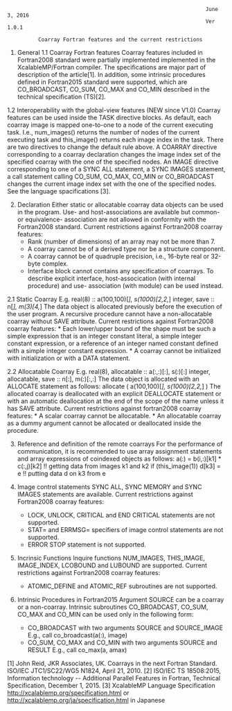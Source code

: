                                                                     June 3, 2016
                                                                    Ver 1.0.1

              Coarray Fortran features and the current restrictions

1. General
1.1  Coarray Fortran features
  Coarray features included in Fortran2008 standard were partially implemented
  implemented in the XcalableMP/Fortran compiler. The specifications are major
  part of description of the article[1]. In addition, some intrinsic procedures
  defined in Fortran2015 standard were supported, which are CO_BROADCAST, 
  CO_SUM, CO_MAX and CO_MIN described in the technical specification (TS)[2].

1.2  Interoperability with the global-view features (NEW since V1.0)
  Coarray features can be used inside the TASK directive blocks. As default,
  each coarray image is mapped one-to-one to a node of the current executing 
  task. I.e., num_images() returns the number of nodes of the current executing 
  task and this_image() returns each image index in the task.
     There are two directives to change the default rule above. A COARRAY 
  directive corresponding to a coarray declaration changes the image index set 
  of the specified coarray with the one of the specified nodes. An IMAGE 
  directive corresponding to one of a SYNC ALL statement, a SYNC IMAGES 
  statement, a call statement calling CO_SUM, CO_MAX, CO_MIN or CO_BROADCAST 
  changes the current image index set with the one of the specified nodes.
  See the language spacifications [3].

2. Declaration
  Either static or allocatable coarray data objects can be used in the program. 
  Use- and host-associations are available but common- or equivalence-
  association are not allowed in conformity with the Fortran2008 standard.
  Current restrictions against Fortran2008 coarray features:
    * Rank (number of dimensions) of an array may not be more than 7.
    * A coarray cannot be of a derived type nor be a structure component.
    * A coarray cannot be of quadruple precision, i.e., 16-byte real or 32-byte 
      complex.
    * Interface block cannot contains any specification of coarrays. To describe
      explicit interface, host-assocication (with internal procedure) and use-
      association (with module) can be used instead.
      
2.1  Static Coarray
  E.g.
      real(8) :: a(100,100)[*], s(1000)[2,2,*]
      integer, save :: n[*], m(3)[4,*]
  The data object is allocated previously before the execution of the user 
  program.  A recursive procedure cannot have a non-allocatable coarray without 
  SAVE attribute.
  Current restrictions against Fortran2008 coarray features:
    * Each lower/upper bound of the shape must be such a simple expression that 
      is an integer constant literal, a simple integer constant expression, or a 
      reference of an integer named constant defined with a simple integer 
      constant expression.
    * A coarray cannot be initialized with initialization or with a DATA 
      statement.
    
2.2  Allocatable Coarray
  E.g.
      real(8), allocatable :: a(:,:)[:], s(:)[:]
      integer, allocatable, save :: n[:], m(:)[:,:]
  The data object is allocated with an ALLOCATE statement as follows:
      allocate ( a(100,100)[*], s(1000)[2,2,*] )
  The allocated coarray is deallocated with an explicit DEALLOCATE statement or 
  with an automatic deallocation at the end of the scope of the name unless it 
  has SAVE attribute.
  Current restrictions against fortran2008 coarray features:
    * A scalar coarray cannot be allocatable.
    * An allocatable coarray as a dummy argument cannot be allocated or 
      deallocated inside the procedure.
    
3. Reference and definition of the remote coarrays
  For the performance of communication, it is recommended to use array 
  assignment statements and array expressions of coindexed objects as follows:
      a(:) = b(i,:)[k1] * c(:,j)[k2]    !! getting data from images k1 and k2
      if (this_image(1))  d[k3] = e     !! putting data d on k3 from e
  
4. Image control statements
  SYNC ALL, SYNC MEMORY and SYNC IMAGES statements are available.
  Current restrictions against Fortran2008 coarray features:
    * LOCK, UNLOCK, CRITICAL and END CRITICAL statements are not supported.
    * STAT= and ERRMSG= specifiers of image control statements are not 
      supported.
    * ERROR STOP statement is not supported.
    
5. Incrinsic Functions
  Inquire functions NUM_IMAGES, THIS_IMAGE, IMAGE_INDEX, LCOBOUND and LUBOUND
  are supported.
  Current restrictions against Fortran2008 coarray features:
    * ATOMIC_DEFINE and ATOMIC_REF subroutines are not supported.

6. Intrinsic Procedures in Fortran2015
  Argument SOURCE can be a coarray or a non-coarray.
  Intrinsic subroutines CO_BROADCAST, CO_SUM, CO_MAX and CO_MIN can be used 
  only in the following form:
    * CO_BROADCAST with two arguments SOURCE and SOURCE_IMAGE
      E.g.,  call co_broadcast(a(:), image)
    * CO_SUM, CO_MAX and CO_MIN with two arguments SOURCE and RESULT
      E.g.,  call co_max(a, amax)


[1] John Reid, JKR Associates, UK. Coarrays in the next Fortran Standard.
    ISO/IEC JTC1/SC22/WG5 N1824, April 21, 2010.
[2] ISO/IEC TS 18508:2015, Information technology -- Additional Parallel 
    Features in Fortran, Technical Specification, December 1, 2015.
[3] XcalableMP Language Specification
    http://xcalablemp.org/specification.html or 
    http://xcalablemp.org/ja/specification.html in Japanese
